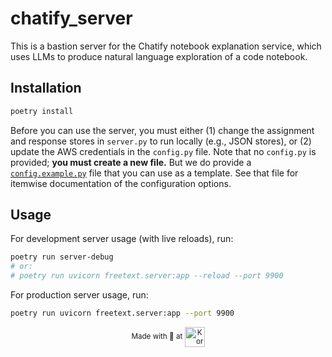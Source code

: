 # chatify_server

This is a bastion server for the Chatify notebook explanation service, which uses LLMs to produce natural language exploration of a code notebook.

## Installation

```bash
poetry install
```

Before you can use the server, you must either (1) change the assignment and response stores in `server.py` to run locally (e.g., JSON stores), or (2) update the AWS credentials in the `config.py` file. Note that no `config.py` is provided; **you must create a new file.** But we do provide a [`config.example.py`](config.example.py) file that you can use as a template. See that file for itemwise documentation of the configuration options.

## Usage

For development server usage (with live reloads), run:

```bash
poetry run server-debug
# or:
# poetry run uvicorn freetext.server:app --reload --port 9900
```

For production server usage, run:

```bash
poetry run uvicorn freetext.server:app --port 9900
```

<p align='center'><small>Made with 💚 at <a href='https://kordinglab.com/'><img alt='KordingLab.com' align='center' src='https://github.com/KordingLab/chatify-server/assets/693511/39f519fe-b05d-43fb-a5d4-f6792de1dbb6' height='32px'></a></small></p>


